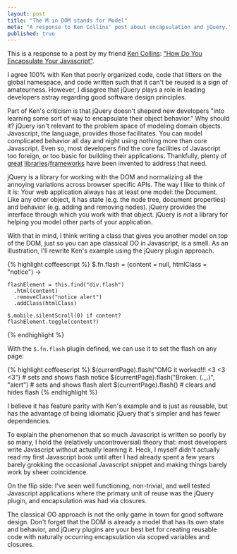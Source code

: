 ```yaml
---
layout: post
title: "The M in DOM stands for Model"
meta: "A response to Ken Collins' post about encapsulation and jQuery."
published: true
---
```


This is a response to a post by my friend [Ken
Collins](http://twitter.com/#!/metaskills): ["How Do You Encapsulate
Your
Javascript"](http://metaskills.net/2011/09/06/how-do-you-encapsulate-your-javascript/).

I agree 100% with Ken that poorly organized code, code that litters on the
global namespace, and code written such that it can't be reused is a sign of
amateurness.  However, I disagree that jQuery plays a role in leading developers
astray regarding good software design principles.

Part of Ken's criticism is that jQuery doesn't sheperd new developers "into
learning some sort of way to encapsulate their object behavior." Why should it?
jQuery isn't relevant to the problem space of modeling domain objects.
Javascript, the language, provides those facilitates.  You can model complicated
behavior all day and night using nothing more than core Javascript.  Even
so, most developers find the core facilities of Javascript too foreign, or too
basic for building their applications.  Thankfully, plenty of
[great](http://documentcloud.github.com/backbone/)
[libraries](http://batmanjs.org/)/[frameworks](http://knockoutjs.com/) have been
invented to address that need.

jQuery is a library for working with the DOM and normalizing all the annoying
variations across browser specific APIs.  The way I like to think of it is: Your
web application always has at least one model: the Document.  Like any other
object, it has state (e.g. the node tree, document properties) and behavior
(e.g. adding and removing nodes).  jQuery provides the interface through which
you work with that object.  jQuery is _not_ a library for helping you model other
parts of your application.

With that in mind, I think writing a class that gives you another model on top
of the DOM, just so you can ape classical OO in Javascript, is a smell.  As an
illustration, I'll rewrite Ken's example using the jQuery plugin approach.

{% highlight coffeescript %}
  $.fn.flash = (content = null, htmlClass = "notice") ->

    flashElement = this.find("div.flash")
      .html(content)
      .removeClass("notice alert")
      .addClass(htmlClass)

    $.mobile.silentScroll(0) if content?
    flashElement.toggle(content?)
{% endhighlight %}

With the `$.fn.flash` plugin defined, we can use it to set the flash on any page:

{% highlight coffeescript %}
  $(currentPage).flash("OMG it worked!!! <3 <3 <3") # sets and shows flash notice
  $(currentPage).flash("Broken. (._.)", "alert")    # sets and shows flash alert
  $(currentPage).flash()                            # clears and hides flash
{% endhighlight %}

I believe it has feature parity with Ken's example and is just as reusable, but
has the advantage of being idiomatic jQuery that's simpler and has fewer
dependencies.

To explain the phenomenon that so much Javascript is written so poorly by so
many, I hold the (relatively uncontroversial) theory that: most developers write
Javascript without actually learning it.  Heck, I myself didn't actually read my
first Javascript book until after I had already spent a few years barely
grokking the occasional Javascript snippet and making things barely work by
sheer coincidence.

On the flip side: I've seen well functioning, non-trivial, and well tested
Javascript applications where the primary unit of reuse was the jQuery plugin,
and encapsulation was had via closures.

The classical OO approach is not the only game in town for good software design.
Don't forget that the DOM is already a model that has its own state and
behavior, and jQuery plugins are your best bet for creating reusable code with
naturally occurring encapsulation via scoped variables and closures.
